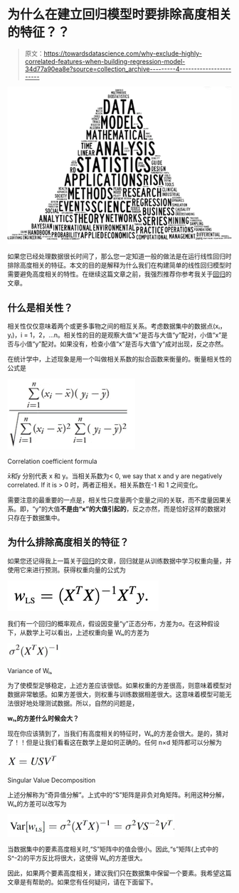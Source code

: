 # 为什么在建立回归模型时要排除高度相关的特征？？

> 原文：<https://towardsdatascience.com/why-exclude-highly-correlated-features-when-building-regression-model-34d77a90ea8e?source=collection_archive---------4----------------------->

![](img/7910206dab36ecb01038003b6e0b1ddc.png)

如果您已经处理数据很长时间了，那么您一定知道一般的做法是在运行线性回归时排除高度相关的特征。本文的目的是解释为什么我们在构建简单的线性回归模型时需要避免高度相关的特性。在继续这篇文章之前，我强烈推荐你参考我关于[回归](/regression-explained-in-simple-terms-dccbcad96f61)的文章。

## 什么是相关性？

相关性仅仅意味着两个或更多事物之间的相互关系。考虑数据集中的数据点(xᵢ，yᵢ)，i = 1，2，…n。相关性的目的是观察大值“x”是否与大值“y”配对，小值“x”是否与小值“y”配对。如果没有，检查小值“x”是否与大值“y”成对出现，反之亦然。

在统计学中，上述现象是用一个叫做相关系数的拟合函数来衡量的。衡量相关性的公式是

![](img/d10564a1bb512b534f8e69f1bcf783b7.png)

Correlation coefficient formula

x̄和̄y 分别代表 x 和 y。当相关系数为< 0, we say that x and y are negatively correlated. If it is > 0 时，两者正相关。相关系数在-1 和 1 之间变化。

需要注意的最重要的一点是，相关性只度量两个变量之间的关联，而不度量因果关系。即，“y”的大值**不是由“x”的大值引起的**，反之亦然，而是恰好这样的数据对只存在于数据集中。

## 为什么排除高度相关的特征？

如果您还记得我上一篇关于[回归](/regression-explained-in-simple-terms-dccbcad96f61)的文章，回归就是从训练数据中学习权重向量，并使用它来进行预测。获得权重向量的公式为

![](img/e10317b847e7395028f3b4fc46e068dd.png)

我们有一个回归的概率观点，假设因变量“y”正态分布，方差为σ。在这种假设下，从数学上可以看出，上述权重向量 Wₗₛ的方差为

![](img/07b61f52c4c73e77d5b226542b1efe04.png)

Variance of Wₗₛ

为了使模型足够稳定，上述方差应该很低。如果权重的方差很高，则意味着模型对数据非常敏感。如果方差很大，则权重与训练数据相差很大。这意味着模型可能无法很好地处理测试数据。所以，自然的问题是，

**wₗₛ的方差什么时候会大？**

现在你应该猜到了，当我们有高度相关的特征时，Wₗₛ的方差会很大。是的，猜对了！！但是让我们看看这在数学上是如何正确的。任何 n×d 矩阵都可以分解为

![](img/79ea3cd228af527dbf0909cc674b7f84.png)

Singular Value Decomposition

上述分解称为“奇异值分解”。上式中的“S”矩阵是非负对角矩阵。利用这种分解，Wₗₛ的方差可以改写为

![](img/dbf84ab0a5066541b1529f088934ec33.png)

当数据集中的要素高度相关时,“S”矩阵中的值会很小。因此,“s”矩阵(上式中的 S^-2)的平方反比将很大，这使得 Wₗₛ的方差很大。

因此，如果两个要素高度相关，建议我们只在数据集中保留一个要素。我希望这篇文章是有帮助的。如果您有任何疑问，请在下面留下。